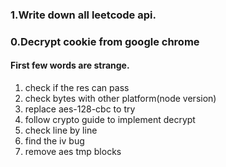 ### 1.Write down all leetcode api.

### 0.Decrypt cookie from google chrome

#### First few words are strange.
1. check if the res can pass
2. check bytes with other platform(node version)
3. replace aes-128-cbc to try
4. follow crypto guide to implement decrypt
5. check line by line
6. find the iv bug
7. remove aes tmp blocks
